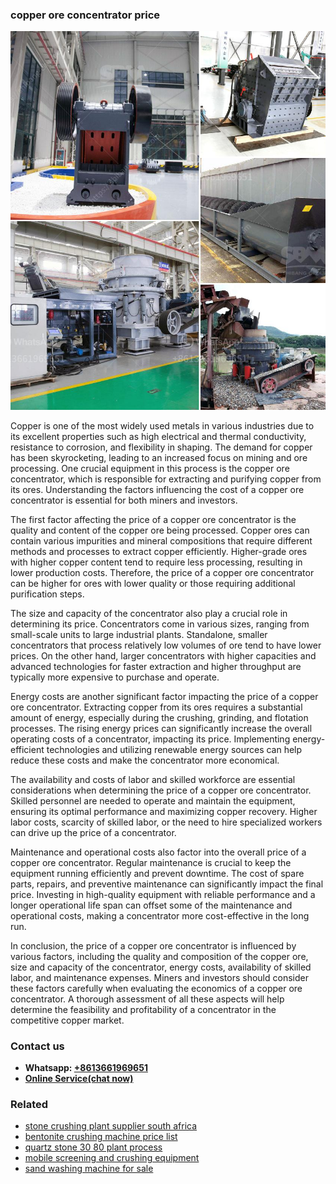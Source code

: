 <h3>copper ore concentrator price</h3><img src='1708309349.jpg' alt=''><p>Copper is one of the most widely used metals in various industries due to its excellent properties such as high electrical and thermal conductivity, resistance to corrosion, and flexibility in shaping. The demand for copper has been skyrocketing, leading to an increased focus on mining and ore processing. One crucial equipment in this process is the copper ore concentrator, which is responsible for extracting and purifying copper from its ores. Understanding the factors influencing the cost of a copper ore concentrator is essential for both miners and investors.</p><p>The first factor affecting the price of a copper ore concentrator is the quality and content of the copper ore being processed. Copper ores can contain various impurities and mineral compositions that require different methods and processes to extract copper efficiently. Higher-grade ores with higher copper content tend to require less processing, resulting in lower production costs. Therefore, the price of a copper ore concentrator can be higher for ores with lower quality or those requiring additional purification steps.</p><p>The size and capacity of the concentrator also play a crucial role in determining its price. Concentrators come in various sizes, ranging from small-scale units to large industrial plants. Standalone, smaller concentrators that process relatively low volumes of ore tend to have lower prices. On the other hand, larger concentrators with higher capacities and advanced technologies for faster extraction and higher throughput are typically more expensive to purchase and operate.</p><p>Energy costs are another significant factor impacting the price of a copper ore concentrator. Extracting copper from its ores requires a substantial amount of energy, especially during the crushing, grinding, and flotation processes. The rising energy prices can significantly increase the overall operating costs of a concentrator, impacting its price. Implementing energy-efficient technologies and utilizing renewable energy sources can help reduce these costs and make the concentrator more economical.</p><p>The availability and costs of labor and skilled workforce are essential considerations when determining the price of a copper ore concentrator. Skilled personnel are needed to operate and maintain the equipment, ensuring its optimal performance and maximizing copper recovery. Higher labor costs, scarcity of skilled labor, or the need to hire specialized workers can drive up the price of a concentrator.</p><p>Maintenance and operational costs also factor into the overall price of a copper ore concentrator. Regular maintenance is crucial to keep the equipment running efficiently and prevent downtime. The cost of spare parts, repairs, and preventive maintenance can significantly impact the final price. Investing in high-quality equipment with reliable performance and a longer operational life span can offset some of the maintenance and operational costs, making a concentrator more cost-effective in the long run.</p><p>In conclusion, the price of a copper ore concentrator is influenced by various factors, including the quality and composition of the copper ore, size and capacity of the concentrator, energy costs, availability of skilled labor, and maintenance expenses. Miners and investors should consider these factors carefully when evaluating the economics of a copper ore concentrator. A thorough assessment of all these aspects will help determine the feasibility and profitability of a concentrator in the competitive copper market.</p><h3>Contact us</h3><ul><li><strong>Whatsapp:&nbsp;<a href="https://wa.me/8613661969651">+8613661969651</a></strong></li><li><a href="https://swt.shibang-china.com/?git&amp;zhl&amp;copper ore concentrator price"><strong>Online Service(chat now)</strong></a></li></ul><h3>Related</h3><ul><li><a href='stone crushing plant supplier south africa.md'>stone crushing plant supplier south africa</a></li><li><a href='bentonite crushing machine price list.md'>bentonite crushing machine price list</a></li><li><a href='quartz stone 30 80 plant process.md'>quartz stone 30 80 plant process</a></li><li><a href='mobile screening and crushing equipment.md'>mobile screening and crushing equipment</a></li><li><a href='sand washing machine for sale.md'>sand washing machine for sale</a></li></ul>